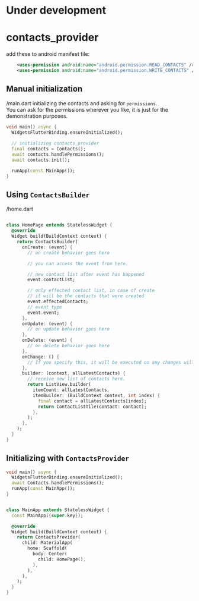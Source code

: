 # Under development

# contacts_provider
add these to android manifest file:
```xml
    <uses-permission android:name="android.permission.READ_CONTACTS" />  
    <uses-permission android:name="android.permission.WRITE_CONTACTS" /> 
```


## Manual initialization
/main.dart initializing the contacts and asking for `permissions`.<br>
You can ask for the permissions wherever you like, it is just for the demonstration purposes.
```dart
void main() async {
  WidgetsFlutterBinding.ensureInitialized();
  
  // initializing contacts_provider
  final contacts = Contacts();
  await contacts.handlePermissions();
  await contacts.init();

  runApp(const MainApp());
}

```

## Using `ContactsBuilder`
/home.dart
```dart

class HomePage extends StatelessWidget {
  @override
  Widget build(BuildContext context) {
    return ContactsBuilder(
      onCreate: (event) {
        // on create behavior goes here

        // you can access the event from here.

        // new contact list after event has happened
        event.contactList;

        // only effected contact list, in case of create
        // it will be the contacts that were created
        event.effectedContacts;
        // event type
        event.event;
      },
      onUpdate: (event) {
        // on update behavior goes here
      },
      onDelete: (event) {
        // on delete behavior goes here
      },
      onChange: () {
        // If you specify this, it will be executed on any changes will happen in contacts;
      },
      builder: (context, allLatestContacts) {
        // receive new list of contacts here.
        return ListView.builder(
          itemCount: allLatestContacts,
          itemBuilder: (BuildContext context, int index) {
            final contact = allLatestContacts[index];
            return ContactListTile(contact: contact);
          },
        );
      },
    );
  }
}

```

## Initializing with `ContactsProvider`

```dart
void main() async {
  WidgetsFlutterBinding.ensureInitialized();
  await Contacts.handlePermissions();
  runApp(const MainApp());
}


class MainApp extends StatelessWidget {
  const MainApp({super.key});

  @override
  Widget build(BuildContext context) {
    return ContactsProvider(
      child: MaterialApp(
        home: Scaffold(
          body: Center(
            child: HomePage(),
          ),
        ),
      ),
    );
  }
}

```

